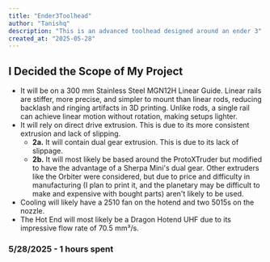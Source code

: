 ```yaml
---
title: "Ender3Toolhead"
author: "Tanishq"
description: "This is an advanced toolhead designed around an ender 3"
created_at: "2025-05-28"
---
```

## I Decided the Scope of My Project

- It will be on a 300 mm Stainless Steel MGN12H Linear Guide. Linear rails are stiffer, more precise, and simpler to mount than linear rods, reducing backlash and ringing artifacts in 3D printing. Unlike rods, a single rail can achieve linear motion without rotation, making setups lighter.
- It will rely on direct drive extrusion. This is due to its more consistent extrusion and lack of slipping.
  - **2a.** It will contain dual gear extrusion. This is due to its lack of slippage.
  - **2b.** It will most likely be based around the ProtoXTruder but modified to have the advantage of a Sherpa Mini's dual gear. Other extruders like the Orbiter were considered, but due to price and difficulty in manufacturing (I plan to print it, and the planetary may be difficult to make and expensive with bought parts) aren't likely to be used.
- Cooling will likely have a 2510 fan on the hotend and two 5015s on the nozzle.
- The Hot End will most likely be a Dragon Hotend UHF due to its impressive flow rate of 70.5 mm³/s.

### 5/28/2025 - 1 hours spent
